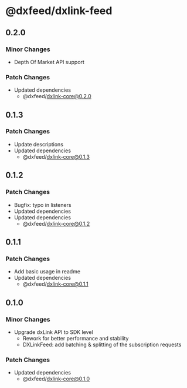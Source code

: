 # @dxfeed/dxlink-feed

## 0.2.0

### Minor Changes

- Depth Of Market API support

### Patch Changes

- Updated dependencies
  - @dxfeed/dxlink-core@0.2.0

## 0.1.3

### Patch Changes

- Update descriptions
- Updated dependencies
  - @dxfeed/dxlink-core@0.1.3

## 0.1.2

### Patch Changes

- Bugfix: typo in listeners
- Updated dependencies
- Updated dependencies
  - @dxfeed/dxlink-core@0.1.2

## 0.1.1

### Patch Changes

- Add basic usage in readme
- Updated dependencies
  - @dxfeed/dxlink-core@0.1.1

## 0.1.0

### Minor Changes

- Upgrade dxLink API to SDK level
  - Rework for better performance and stability
  - DXLinkFeed: add batching & splitting of the subscription requests

### Patch Changes

- Updated dependencies
  - @dxfeed/dxlink-core@0.1.0
